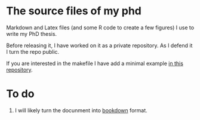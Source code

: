 # The source files of my phd

Markdown and Latex files (and some R code to create a few figures) I use to
write my PhD thesis.

Before releasing it, I have worked on it as a private repository. As I defend it
I turn the repo public.

If you are interested in the makefile I have add a minimal example [in this repository](https://github.com/letiR/TheseCanevas).

# To do

1. I will likely turn the docunment into [bookdown](https://bookdown.org) format.
